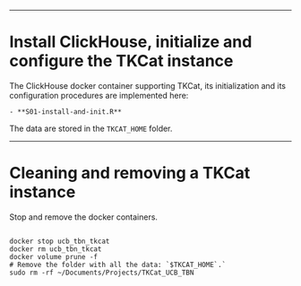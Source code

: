 ----------------------------------------
# Install ClickHouse, initialize and configure the TKCat instance

The ClickHouse docker container supporting TKCat,
its initialization and its configuration procedures
are implemented here:
	
	- **S01-install-and-init.R**
	
The data are stored in the `TKCAT_HOME` folder.

----------------------------------------
# Cleaning and removing a TKCat instance

Stop and remove the docker containers.

```{sh, eval=FALSE}

docker stop ucb_tbn_tkcat
docker rm ucb_tbn_tkcat
docker volume prune -f
# Remove the folder with all the data: `$TKCAT_HOME`.`
sudo rm -rf ~/Documents/Projects/TKCat_UCB_TBN

```
